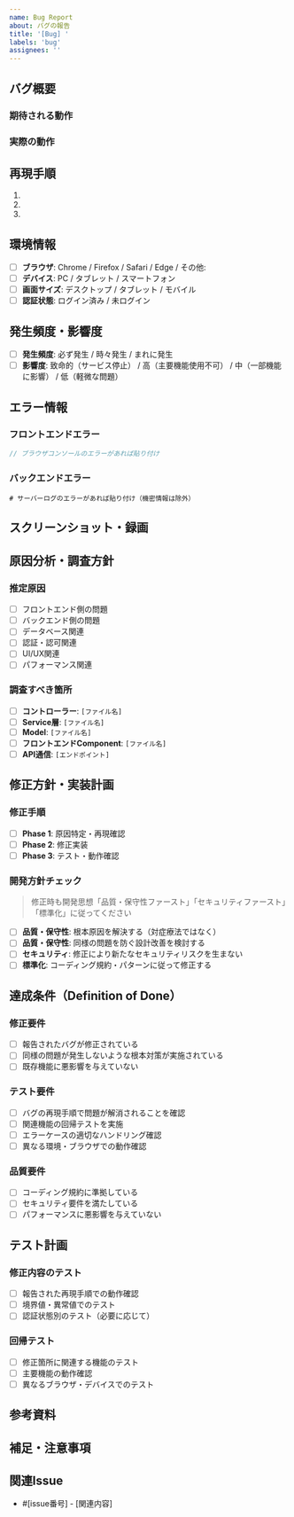 ```yaml
---
name: Bug Report
about: バグの報告
title: '[Bug] '
labels: 'bug'
assignees: ''
---
```


## バグ概要
<!-- どんな問題が発生しているか、期待する動作と実際の動作を簡潔に説明 -->

### 期待される動作
<!-- 本来どのように動作すべきか -->

### 実際の動作
<!-- 現在どのような問題が発生しているか -->

## 再現手順
<!-- バグを再現するための詳細な手順 -->

1. 
2. 
3. 

## 環境情報
- [ ] **ブラウザ**: Chrome / Firefox / Safari / Edge / その他: 
- [ ] **デバイス**: PC / タブレット / スマートフォン
- [ ] **画面サイズ**: デスクトップ / タブレット / モバイル
- [ ] **認証状態**: ログイン済み / 未ログイン

## 発生頻度・影響度
- [ ] **発生頻度**: 必ず発生 / 時々発生 / まれに発生
- [ ] **影響度**: 致命的（サービス停止） / 高（主要機能使用不可） / 中（一部機能に影響） / 低（軽微な問題）

## エラー情報
<!-- エラーメッセージ、スタックトレース、ブラウザのコンソールエラー等があれば記載 -->

### フロントエンドエラー
```javascript
// ブラウザコンソールのエラーがあれば貼り付け
```

### バックエンドエラー
```
# サーバーログのエラーがあれば貼り付け（機密情報は除外）
```

## スクリーンショット・録画
<!-- 問題を視覚的に示すスクリーンショットや録画があれば添付 -->

## 原因分析・調査方針

### 推定原因
<!-- もし原因の推定があれば記載 -->
- [ ] フロントエンド側の問題
- [ ] バックエンド側の問題
- [ ] データベース関連
- [ ] 認証・認可関連
- [ ] UI/UX関連
- [ ] パフォーマンス関連

### 調査すべき箇所
- [ ] **コントローラー**: `[ファイル名]`
- [ ] **Service層**: `[ファイル名]`
- [ ] **Model**: `[ファイル名]`
- [ ] **フロントエンドComponent**: `[ファイル名]`
- [ ] **API通信**: `[エンドポイント]`

## 修正方針・実装計画

### 修正手順
- [ ] **Phase 1**: 原因特定・再現確認
- [ ] **Phase 2**: 修正実装
- [ ] **Phase 3**: テスト・動作確認

### 開発方針チェック
> 修正時も開発思想「品質・保守性ファースト」「セキュリティファースト」「標準化」に従ってください

- [ ] **品質・保守性**: 根本原因を解決する（対症療法ではなく）
- [ ] **品質・保守性**: 同様の問題を防ぐ設計改善を検討する
- [ ] **セキュリティ**: 修正により新たなセキュリティリスクを生まない
- [ ] **標準化**: コーディング規約・パターンに従って修正する

## 達成条件（Definition of Done）

### 修正要件
- [ ] 報告されたバグが修正されている
- [ ] 同様の問題が発生しないような根本対策が実施されている
- [ ] 既存機能に悪影響を与えていない

### テスト要件
- [ ] バグの再現手順で問題が解消されることを確認
- [ ] 関連機能の回帰テストを実施
- [ ] エラーケースの適切なハンドリング確認
- [ ] 異なる環境・ブラウザでの動作確認

### 品質要件
- [ ] コーディング規約に準拠している
- [ ] セキュリティ要件を満たしている
- [ ] パフォーマンスに悪影響を与えていない

## テスト計画

### 修正内容のテスト
- [ ] 報告された再現手順での動作確認
- [ ] 境界値・異常値でのテスト
- [ ] 認証状態別のテスト（必要に応じて）

### 回帰テスト
- [ ] 修正箇所に関連する機能のテスト
- [ ] 主要機能の動作確認
- [ ] 異なるブラウザ・デバイスでのテスト

## 参考資料
<!-- 関連する資料、調査結果、参考URL等 -->

## 補足・注意事項
<!-- 修正時の注意点、影響範囲等 -->

## 関連Issue
<!-- 関連するIssue、同様の問題等があれば記載 -->
- #[issue番号] - [関連内容]


